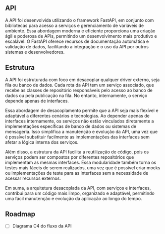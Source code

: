 ## API 

A API foi desenvolvida utilizando o framework FastAPI, em conjunto com bibliotecas para acesso a serviços e gerenciamento de variáveis de ambiente.
Essa abordagem moderna e eficiente proporciona uma criação ágil e poderosa de APIs, permitindo um desenvolvimento mais produtivo e escalável. O FastAPI oferece recursos de documentação automática e validação de dados, facilitando a integração e o uso da API por outros sistemas e desenvolvedores. 


## Estrutura

A API foi estruturada com foco em desacoplar qualquer driver externo, seja fila ou banco de dados. Cada rota da API tem um serviço associado, que recebe as classes de repositório responsáveis pelo acesso ao banco de dados ou pela publicação na fila. No entanto, internamente, o serviço depende apenas de interfaces.

Essa abordagem de desacoplamento permite que a API seja mais flexível e adaptável a diferentes cenários e tecnologias. Ao depender apenas de interfaces internamente, os serviços não estão vinculados diretamente a implementações específicas de banco de dados ou sistemas de mensageria. Isso simplifica a manutenção e evolução da API, uma vez que é possível substituir facilmente as implementações das interfaces sem afetar a lógica interna dos serviços.

Além disso, a estrutura da API facilita a reutilização de código, pois os serviços podem ser compostos por diferentes repositórios que implementam as mesmas interfaces. Essa modularidade também torna os testes mais fáceis de serem realizados, uma vez que é possível criar mocks ou implementações de teste para as interfaces sem a necessidade de acessar recursos externos.

Em suma, a arquitetura desacoplada da API, com serviços e interfaces, contribui para um código mais limpo, organizado e adaptável, permitindo uma fácil manutenção e evolução da aplicação ao longo do tempo.

## Roadmap
  - [ ]  Diagrama C4 do fluxo da API